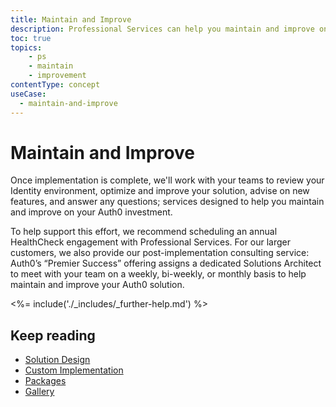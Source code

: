 ```yaml
---
title: Maintain and Improve
description: Professional Services can help you maintain and improve on your Auth0 investment
toc: true
topics:
    - ps
    - maintain
    - improvement
contentType: concept
useCase:
  - maintain-and-improve
---
```

# Maintain and Improve

Once implementation is complete, we'll work with your teams to review your Identity environment, optimize and improve your solution, advise on new features, and answer any questions; services designed to help you maintain and improve on your Auth0 investment. 

To help support this effort, we recommend scheduling an annual HealthCheck engagement with Professional Services. For our larger customers, we also provide our post-implementation consulting service: Auth0’s “Premier Success” offering assigns a dedicated Solutions Architect to meet with your team on a weekly, bi-weekly, or monthly basis to help maintain and improve your Auth0 solution. 
 
<%= include('./_includes/_further-help.md') %>

## Keep reading

* [Solution Design](/services/solution-design)
* [Custom Implementation](/services/custom-implementation)
* [Packages](/services/packages)
* [Gallery](/services/gallery)
 


